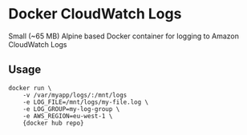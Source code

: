 # Docker CloudWatch Logs

Small (~65 MB) Alpine based Docker container for logging to Amazon CloudWatch Logs


## Usage

```
docker run \
	-v /var/myapp/logs/:/mnt/logs
	-e LOG_FILE=/mnt/logs/my-file.log \
	-e LOG_GROUP=my-log-group \
	-e AWS_REGION=eu-west-1 \
	{docker hub repo}
```

